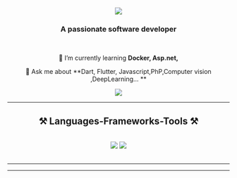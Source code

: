 
<h1 align="center">
    <img src="https://readme-typing-svg.herokuapp.com/?font=Righteous&size=35&center=true&vCenter=true&width=500&height=70&duration=4000&lines=Hi+There!+👋;+I'm+AmirHosein!;" />
</h1>

<h3 align="center">A passionate software developer </h3>

<br/>

<div align="center">
 
 
 🌱 I’m currently learning **Docker, Asp.net,**

💬 Ask me about **Dart, Flutter, Javascript,PhP,Computer vision ,DeepLearning... **


 </div>
 
<div align="center"> 
  <a href="mailto:shaadow2b@gmail.com">
    <img src="https://img.shields.io/badge/Gmail-333333?style=for-the-badge&logo=gmail&logoColor=red" />
  </a>

</div>

 <hr/>
 
<h2 align="center">⚒️ Languages-Frameworks-Tools ⚒️</h2>
<br/>
<div align="center">
    <img src="https://skillicons.dev/icons?i=react,bootstrap,aiscript,anaconda,cs,html,css,vscode,github,git,dart" />
    <img src="https://skillicons.dev/icons?i=nodejs,python,javascript,typescript,express,docker,mongodb,dotnet,java,nestjs,mysql,flutter,php" /><br>
</div>

<br/>
<hr/>

</div>

<hr/>

<br/>
